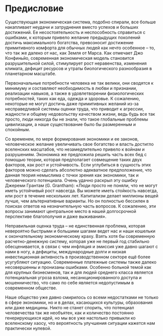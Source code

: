 # Предисловие

Существующая экономическая система, подобно спирали, все больше накапливает неудачи и затруднения вместо успехов и больших достижений. Ее несостоятельность и неспособность справиться с ошибками, к которым привело желание предыдущих поколений достичь максимального богатства, превозносит достижение примитивного комфорта для обычных людей как нечто особенное – то, что так же далеко от нас, как Земля от Марса. Как отмечает Джо Конфиньйо, современная экономическая модель становится разрушительной силой, стимулирует рост неравенства, изменения климата, дефицит ресурсов и утраты биологического разнообразия в планетарном масштабе. 

Первоначальные потребности человека не так велики, они сводятся к минимуму и составляют необходимость в любви и признании, реализации навыков, а также в удовлетворении физиологических потребностей, таких как еда, одежда и здоровье. К сожалению, некоторые не могут достичь даже примитивных желаний из-за несправедливой системы оценки труда, что приводит к агрессии, жадности и общему недовольству качеством жизни, ведь будь все так просто, люди никогда бы не знали, что такое глобальные проблемы цивилизации, а наше существование было бы размеренным и спокойным.

Со временем, по мере формирования экономики и ее законов, человеческое желание увеличивать свое богатство и власть достигло вселенских масштабов, что незамедлительно привело к войнам и разрушениям. Экономика же предложила решить часть всех бед с помощью теории, которая предполагает совмещение таких двух факторов, как рост и устойчивость. Если углубиться в сущность этих факторов можно сделать абсолютно адекватное предположение, что данная теория немыслима с точки зрения как экономики, так и человеческого потенциала. Очень удачно раскрыл эту ошибку Джереми Грантам (G. Grantham): «Люди просто не поняли, что не могут иметь устойчивый рост навсегда. Вы можете иметь стойкость навсегда, или рост в течение нескольких лет. Капитализм делает миллионы вещей лучше, чем альтернативные варианты. Но он полностью бессилен в поисках ответов на незначительную часть вопросов. К сожалению, эти вопросы занимают центральное место в нашей долгосрочной перспективе благополучия и даже выживания».

Неправильная оценка труда – не единственная проблема, которая невероятно быстрыми и большими шагами ведет нас и наши кошельки к окончательному экономическому краху. Взять хотя бы современную расчетно-денежную систему, которая уже не первый год стабильно обесценивается, в связи с чем инфляция и эмиссия уже давно шагают с нами в ногу, а дефициты, международные долги и низкая инвестиционная активность в производственном секторе ещё более усугубляют ситуацию. Современные платежные системы также далеко несовершенны и пронизаны ошибками. Особенно больной темой как для крупных бизнесменов, так и для людей среднего класса является потенциальная угроза взлома, несанкционированного доступа и мошенничество, что само по себе является недопустимым в современном обществе. 

Наше общество уже давно смирилось со всеми недостатками не только в сфере экономики, но и в делах, касающихся культуры, образования или даже медицины. Никто не станет спорить, что потенциал человечества так же необъятен, как и количество постоянно генерирующихся идей, но мы все уже настолько привыкли ко вселенскому хаосу, что вероятность улучшения ситуации кажется нам практически нулевой. 
